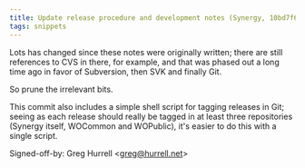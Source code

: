 ```yaml
---
title: Update release procedure and development notes (Synergy, 10bd7f6)
tags: snippets
---
```


Lots has changed since these notes were originally written; there are still references to CVS in there, for example, and that was phased out a long time ago in favor of Subversion, then SVK and finally Git.

So prune the irrelevant bits.

This commit also includes a simple shell script for tagging releases in Git; seeing as each release should really be tagged in at least three repositories (Synergy itself, WOCommon and WOPublic), it's easier to do this with a single script.

Signed-off-by: Greg Hurrell &lt;greg@hurrell.net&gt;
